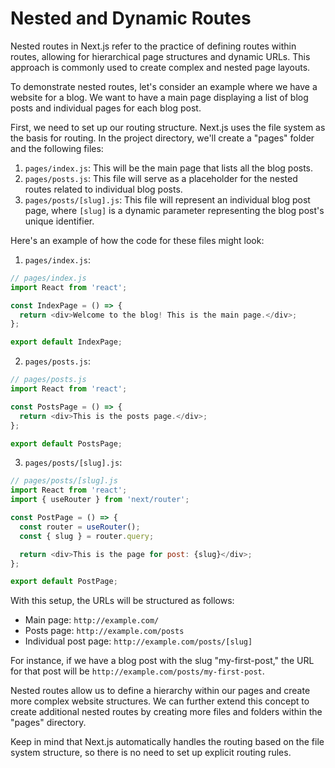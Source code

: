 # Nested and Dynamic Routes

Nested routes in Next.js refer to the practice of defining routes within routes, allowing for hierarchical page structures and dynamic URLs. This approach is commonly used to create complex and nested page layouts.

To demonstrate nested routes, let's consider an example where we have a website for a blog. We want to have a main page displaying a list of blog posts and individual pages for each blog post.

First, we need to set up our routing structure. Next.js uses the file system as the basis for routing. In the project directory, we'll create a "pages" folder and the following files:

1. `pages/index.js`: This will be the main page that lists all the blog posts.
2. `pages/posts.js`: This file will serve as a placeholder for the nested routes related to individual blog posts.
3. `pages/posts/[slug].js`: This file will represent an individual blog post page, where `[slug]` is a dynamic parameter representing the blog post's unique identifier.

Here's an example of how the code for these files might look:

1. `pages/index.js`:
```javascript
// pages/index.js
import React from 'react';

const IndexPage = () => {
  return <div>Welcome to the blog! This is the main page.</div>;
};

export default IndexPage;
```

2. `pages/posts.js`:
```javascript
// pages/posts.js
import React from 'react';

const PostsPage = () => {
  return <div>This is the posts page.</div>;
};

export default PostsPage;
```

3. `pages/posts/[slug].js`:
```javascript
// pages/posts/[slug].js
import React from 'react';
import { useRouter } from 'next/router';

const PostPage = () => {
  const router = useRouter();
  const { slug } = router.query;

  return <div>This is the page for post: {slug}</div>;
};

export default PostPage;
```

With this setup, the URLs will be structured as follows:
- Main page: `http://example.com/`
- Posts page: `http://example.com/posts`
- Individual post page: `http://example.com/posts/[slug]`

For instance, if we have a blog post with the slug "my-first-post," the URL for that post will be `http://example.com/posts/my-first-post`.

Nested routes allow us to define a hierarchy within our pages and create more complex website structures. We can further extend this concept to create additional nested routes by creating more files and folders within the "pages" directory.

Keep in mind that Next.js automatically handles the routing based on the file system structure, so there is no need to set up explicit routing rules.
